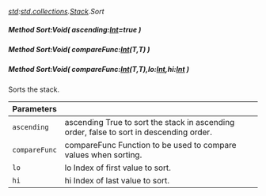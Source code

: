_[std](../../modules/std/std-module.md):[std.collections](../../modules/std/std-collections.md).[Stack<T>](../../modules/std/std-collections-stack.md).Sort_
##### Method Sort:Void( ascending:[Int](../../modules/wonkey/wonkey-types-int.md)=true )
##### Method Sort:Void( compareFunc:[Int](../../modules/wonkey/wonkey-types-int.md)(T,T) )
##### Method Sort:Void( compareFunc:[Int](../../modules/wonkey/wonkey-types-int.md)(T,T),lo:[Int](../../modules/wonkey/wonkey-types-int.md),hi:[Int](../../modules/wonkey/wonkey-types-int.md) )
Sorts the stack.

| Parameters |    |
|:-----------|:---|
| `ascending` | ascending True to sort the stack in ascending order, false to sort in descending order. |
| `compareFunc` | compareFunc Function to be used to compare values when sorting. |
| `lo` | lo Index of first value to sort. |
| `hi` | hi Index of last value to sort. |
